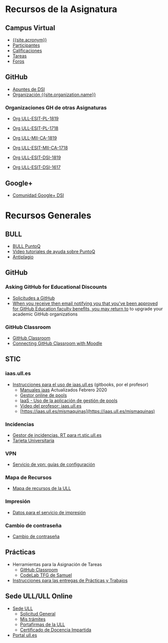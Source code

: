 # Recursos de la Asignatura

## Campus Virtual

* [{{site.acronym}}]({{site.campus_virtual}})
* [Participantes]({{site.participantes}})
* [Calificaciones]({{site.calificador}})
* [Tareas]({{site.tareas}})
* [Foros]({{site.foros}})


## GitHub

* [Apuntes de DSI]({{site.url}})
* [Organización {{site.organization.name}}]({{site.organization.url}})

### Organizaciones GH de otras Asignaturas

* [Org ULL-ESIT-PL-1819](https://github.com/ULL-ESIT-PL-1819)
* [Org ULL-ESIT-PL-1718](https://github.com/ULL-ESIT-PL-1718)

* [Org ULL-MII-CA-1819](https://github.com/ULL-MII-CA-1819)
* [Org ULL-ESIT-MII-CA-1718](https://github.com/ULL-ESIT-MII-CA-1718)

* [Org ULL-ESIT-DSI-1819](https://github.com/ULL-ESIT-DSI-1819)
* [Org ULL-ESIT-DSI-1617](https://github.com/ULL-ESIT-DSI-1617)




## Google+

* [Comunidad Google+ DSI](https://plus.google.com/u/2/communities/101210698918846038099)

# Recursos Generales

## BULL

* [BULL PuntoQ](https://www.ull.es/servicios/biblioteca/servicios/puntoq/)
* [Video tutoriales de ayuda sobre PuntoQ](https://www.ull.es/servicios/biblioteca/servicios/videotutoriales-de-puntoq/)
* [Antiplagio]( https://www.ull.es/servicios/biblioteca/antiplagio/)

## GitHub

### Asking GitHub for Educational Discounts

* [Solicitudes a GitHub](https://education.github.com/discount_requests/new)
* [When you receive then email notifying you that you've been approved for GitHub Education faculty benefits, you may return to](https://education.github.com/benefits) to upgrade your academic GitHub organizations

### GitHub Classroom

* [GitHub Classroom](https://classroom.github.com/classrooms/)
* [Connecting GitHub Classroom with Moodle](connecting-gh-classroom-with-moodle)

## STIC

### iaas.ull.es

* [Instrucciones para el uso de iaas.ull.es](https://casianorodriguezleon.gitbooks.io/ull-esit-1617/recursos/iaas.html) (gitbooks, por el profesor)
  * [Manuales iaas](https://goo.gl/noagxg) Actualizados Febrero 2020
  - [Gestor online de pools](https://iaas.ull.es/ovirtadmin/admin/)
  - [IaaS - Uso de la aplicación de gestión de pools](https://docs.google.com/document/d/13vP4bd5LhnfNJvV6ncz20ZNTXfeg8ehWbw_ECkn4MAY/edit#)
  - [Video del profesor: iaas.ull.es](https://youtu.be/qKHgbV0lYbA)
  - [https://iaas.ull.es/mismaquinas](https://iaas.ull.es/mismaquinas) 

### Incidencias

- [Gestor de incidencias. RT para rt.stic.ull.es](https://usuarios.ull.es/rt/SelfService/)
- [Tarjeta Universitaria](https://www.ull.es/tarjeta/)

### VPN

- [Servicio de vpn: guías de configuración](https://www.ull.es/servicios/stic/2016/05/10/servicio-de-vpn-de-la-ull/)

### Mapa de Recursos

- [Mapa de recursos de la ULL](https://www.ull.es/donde/)

### Impresión

* [Datos para el servicio de impresión](https://usuarios.ull.es/autogestion/valores_impresion/)

### Cambio de contraseña

* [Cambio de contraseña](https://usuarios.ull.es/autogestion/cambio_password_google/)


## Prácticas

* Herramientas para la Asignación de Tareas
  * [GitHub Classroom](https://classroom.github.com/classrooms/)
  * [CodeLab TFG de Samuel](https://codelab-tfg1718.herokuapp.com/)
* [Instrucciones para las entregas de Prácticas y Trabajos](https://casianorodriguezleon.gitbooks.io/ull-esit-1617/content/instrucciones/)



## Sede ULL/ULL Online

* [Sede ULL](https://sede.ull.es/)
    - [Solicitud General](https://sede.ull.es/ecivilis-site/catalog/showProcedure/229)
    - [Mis trámites](https://sede.ull.es/ecivilis-site/records/myRecords)
    - [Portafirmas de la ULL](https://sede.ull.es/ecivilis-signature-inbox-application/inbox.html)
    - [Certificado de Docencia Impartida](https://sede.ull.es/ecivilis-site/catalog/showProcedure/550?fbclid=IwAR27HUuu8SbYKpsnoR3RCPzHzCvaMpDqW1ZxB4jeljRLz1SreHgxv1aJqZc)
* [Portal ull.es](portal.ull.es)